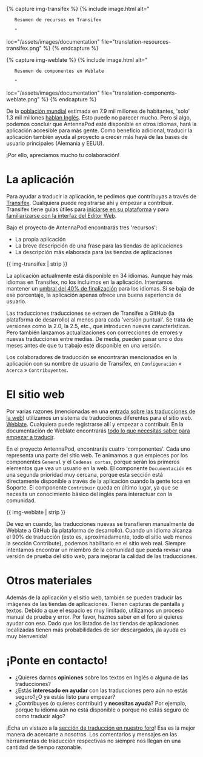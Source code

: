 {% capture img-transifex %} {% include image.html alt="

       Resumen de recursos en Transifex

       "

loc="/assets/images/documentation" file="translation-resources-transifex.png" %} {% endcapture %}

{% capture img-weblate %} {% include image.html alt="

       Resumen de componentes en Weblate

       "

loc="/assets/images/documentation" file="translation-components-weblate.png" %} {% endcapture %}

De la [población mundial](https://en.wikipedia.org/wiki/World_population) estimada en 7.9 mil millones de habitantes, 'solo' 1.3 mil millones [hablan Inglés](https://www.ethnologue.com/guides/ethnologue200). Esto puede no parecer mucho. Pero si algo, podemos concluir que AntennaPod esté disponible en otros idiomas, hará la aplicación accesible para más gente. Como beneficio adicional, traducir la aplicación también ayuda al proyecto a crecer más hayá de las bases de usuario principales (Alemania y EEUU).

¡Por ello, apreciamos mucho tu colaboración!

# La aplicación

Para ayudar a traducir la aplicación, te pedimos que contribuyas a través de [Transifex](https://www.transifex.com/antennapod/antennapod/). Cualquiera puede registrarse ahí y empezar a contribuir. Transifex tiene guías útiles para [iniciarse en su plataforma](https://docs.transifex.com/getting-started-1/translators) y para [familiarizarse con la interfaz del Editor Web](https://docs.transifex.com/translation/translating-with-the-web-editor).

Bajo el proyecto de AntennaPod encontrarás tres 'recursos':

- La propia aplicación
- La breve descripción de una frase para las tiendas de aplicaciones
- La descripción más elaborada para las tiendas de aplicaciones

{{ img-transifex | strip }}

La aplicación actualmente está disponible en 34 idiomas. Aunque hay más idiomas en Transifex, no los incluimos en la aplicación. Intentamos mantener un [umbral del 40% de finalización](https://github.com/AntennaPod/AntennaPod/pull/4112) para los idiomas. Si se baja de ese porcentaje, la aplicación apenas ofrece una buena experiencia de usuario.

Las traducciones traducciones se extraen de Transifex a GitHub (la plataforma de desarrollo) al menos para cada 'versión puntual'. Se trata de versiones como la 2.0, la 2.5, etc., que introducen nuevas características. Pero también lanzamos actualizaciones con correcciones de errores y nuevas traducciones entre medias. De media, pueden pasar uno o dos meses antes de que tu trabajo esté disponible en una versión.

Los colaboradores de traducción se encontrarán mencionados en la aplicación con su nombre de usuario de Transifex, en `Configuración` » `Acerca` » `Contribuyentes`.

# El sitio web

Por varias razones (mencionadas en una [entrada sobre las traducciones de la web](/blog/2022/01/website-translations)) utilizamos un sistema de traducciones diferentes para el sitio web. [Weblate](https://hosted.weblate.org/projects/antennapod/). Cualquiera puede registrarse allí y empezar a contribuir. En la documentación de Weblate encontrarás [todo lo que necesitas saber para empezar a traducir](https://docs.weblate.org/en/latest/user/translating.html).

En el proyecto AntennaPod, encontrarás cuatro 'componentes'. Cada uno representa una parte del sitio web. Te animamos a que empieces por los componentes `General` y el `Cadenas cortas`, porque serán los primeros elementos que vea un usuario en la web. El componente `Documentación` es una segunda prioridad muy cercana, porque esta sección está directamente disponible a través de la aplicación cuando la gente toca en Soporte. El componente `Contribuir` queda en último lugar, ya que se necesita un conocimiento básico del inglés para interactuar con la comunidad.

{{ img-weblate | strip }}

De vez en cuando, las traducciones nuevas se transfieren manualmente de Weblate a GitHub (la plataforma de desarrollo). Cuando un idioma alcanza el 90% de traducción (esto es, aproximadamente, todo el sitio web menos la sección Contribute), podemos habilitarlo en el sitio web real. Siempre intentamos encontrar un miembro de la comunidad que pueda revisar una versión de prueba del sitio web, para mejorar la calidad de las traducciones.

# Otros materiales

Además de la aplicación y el sitio web, también se pueden traducir las imágenes de las tiendas de aplicaciones. Tienen capturas de pantalla y textos. Debido a que el espacio es muy limitado, utilizamos un proceso manual de prueba y error. Por favor, haznos saber en el foro si quieres ayudar con eso. Dado que los listados de las tiendas de aplicaciones localizadas tienen más probabilidades de ser descargados, ¡la ayuda es muy bienvenida!

# ¡Ponte en contacto!

* ¿Quieres darnos **opiniones** sobre los textos en Inglés o alguna de las traducciones?
* ¿Estás **interesado en ayudar** con las traducciones pero aún no estás seguro?¿O ya estás listo para empezar?
* ¿Contribuyes (o quieres contribuir) y **necesitas ayuda**? Por ejemplo, porque tu idioma aún no está disponible o porque no estás seguro de como traducir algo?

¡Echa un vistazo a la [sección de traducción en nuestro foro](https://forum.antennapod.org/c/translations/11)! Esa es la mejor manera de acercarte a nosotros. Los comentarios y mensajes en las herramientas de traducción respectivas no siempre nos llegan en una cantidad de tiempo razonable.
